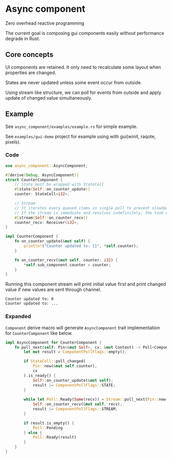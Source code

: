 # Async component
Zero overhead reactive programming

The current goal is composing gui components easily without performance degrade in Rust.

## Core concepts
UI components are retained. It only need to recalculate some layout when properties are changed.

States are never updated unless some event occur from outside.

Using stream like structure, we can poll for events from outside and apply update of changed value simultaneously.

## Example
See `async_component/examples/example.rs` for simple example.

See `examples/gui-demo` project for example using with gui(winit, raqote, pixels).

### Code
```Rust
use async_component::AsyncComponent;

#[derive(Debug, AsyncComponent)]
struct CounterComponent {
    // State must be wrapped with StateCell
    #[state(Self::on_counter_update)]
    counter: StateCell<i32>,

    // Stream
    // It iterates every queued items in single poll to prevent slowdown.
    // If the stream is immediate and resolves indefinitely, the task will fall to infinite loop. See expanded code below.
    #[stream(Self::on_counter_recv)]
    counter_recv: Receiver<i32>,
}

impl CounterComponent {
    fn on_counter_update(&mut self) {
        println!("Counter updated to: {}", *self.counter);
    }

    fn on_counter_recv(&mut self, counter: i32) {
        *self.sub_component.counter = counter;
    }
}
```

Running this component stream will print initial value first and print changed value if new values are sent through channel.
```
Counter updated to: 0
Counter updated to: ...
```

### Expanded
`Component` derive macro will generate `AsyncComponent` trait implementation for `CounterComponent` like below.
```Rust
impl AsyncComponent for CounterComponent {
    fn poll_next(self: Pin<&mut Self>, cx: &mut Context) -> Poll<ComponentPollFlags> {
        let mut result = ComponentPollFlags::empty();

        if StateCell::poll_changed(
            Pin::new(&mut self.counter),
            cx
        ).is_ready() {
            Self::on_counter_update(&mut self);
            result |= ComponentPollFlags::STATE;
        }
        
        while let Poll::Ready(Some(recv)) = Stream::poll_next(Pin::new(&mut self.counter_recv), cx) {
            Self::on_counter_recv(&mut self, recv);
            result |= ComponentPollFlags::STREAM;
        }

        if result.is_empty() {
            Poll::Pending
        } else {
            Poll::Ready(result)
        }
    }
}
```
